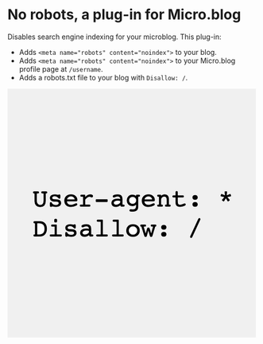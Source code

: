 # No robots, a plug-in for Micro.blog

Disables search engine indexing for your microblog. This plug-in:

* Adds `<meta name="robots" content="noindex">` to your blog.
* Adds `<meta name="robots" content="noindex">` to your Micro.blog profile page at `/username`.
* Adds a robots.txt file to your blog with `Disallow: /`.

![](https://raw.githubusercontent.com/microdotblog/plugin-norobots/main/screenshot.png)
